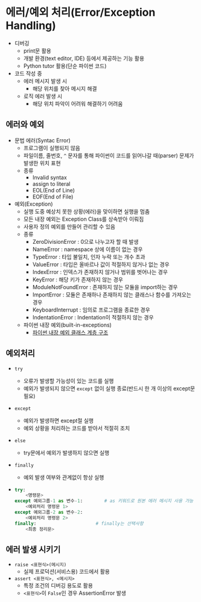 # 에러/예외 처리(Error/Exception Handling)

- 디버깅
  - print문 활용
  - 개발 환경(text editor, IDE) 등에서 제공하는 기능 활용
  - Python tutor 활용(단순 파이썬 코드)
- 코드 작성 중
  - 에러 메시지 발생 시
    - 해당 위치를 찾아 메시지 해결
  - 로직 에러 발생 시
    - 해당 위치 파악이 어려워 해결하기 어려움



## 에러와 예외

- 문법 에러(Syntac Error)
  - 프로그램이 실행되지 않음
  - 파일이름, 줄번호, `^` 문자를 통해 파이썬이 코드를 읽어나갈 때(parser) 문제가 발생한 위치 표현
  - 종류
    - Invalid syntax
    - assign to literal
    - EOL(End of Line)
    - EOF(End of File)
- 예외(Exception)
  - 실행 도중 예상치 못한 상황(에러)을 맞이하면 실행을 멈춤
  - 모든 내장 예외는 Exception Class를 상속받아 이뤄짐
  - 사용자 정의 예외를 만들어 관리할 수 있음
  - 종류
    - ZeroDivisionError : 0으로 나누고자 할 때 발생
    - NameError : namespace 상에 이름이 없는 경우
    - TypeError : 타입 불일치, 인자 누락 또는 개수 초과
    - ValueError : 타입은 올바르나 값이 적절하지 않거나 없는 경우
    - IndexError : 인덱스가 존재하지 않거나 범위를 벗어나는 경우
    - KeyError : 해당 키가 존재하지 않는 경우
    - ModuleNotFoundError : 존재하지 않는 모듈을 import하는 경우
    - ImportError : 모듈은 존재하나 존재하지 않는 클래스나 함수를 가져오는 경우
    - KeyboardInterrupt : 임의로 프로그램을 종료한 경우
    - IndentationError : Indentation이 적절하지 않는 경우
  - 파이썬 내장 예외(built-in-exceptions)
    - [파이썬 내장 예외 클래스 계층 구조](https://docs.python.org/ko/3/library/exceptions.html#exception-hierachy)



## 예외처리

- `try`

  - 오류가 발생할 가능성이 있는 코드를 실행
  - 예외가 발생되지 않으면 `except` 없이 실행 종료(반드시 한 개 이상의 except문 필요)

- `except`

  - 예외가 발생하면 except절 실행
  - 예외 상황을 처리하는 코드를 받아서 적절히 조치

- `else`

  - try문에서 예외가 발생하지 않으면 실행

- `finally`

  - 예외 발생 여부와 관계없이 항상 실행

- ```python
  try:
      <명령문>
  except 예외그룹-1 as 변수-1:		# as 키워드로 원본 에러 메시지 사용 가능
      <예외처리 명령문 1>
  except 예외그룹-2 as 변수-2:
      <예외처리 명령문 2>
  finally:						# finally는 선택사항
      <최종 정리문>
  ```



## 에러 발생 시키기

- `raise <표현식>(메시지)`
  - 실제 프로덕션(서비스용) 코드에서 활용
- `assert <표현식>, <메시지>`
  - 특정 조건의 디버깅 용도로 활용
  - `<표현식>`이 `False`인 경우 AssertionError 발생